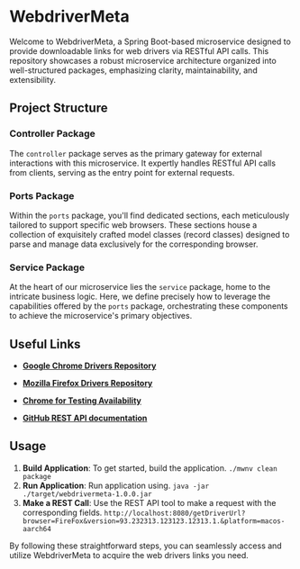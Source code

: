 # WebdriverMeta

Welcome to WebdriverMeta, a Spring Boot-based microservice designed to provide downloadable links for web drivers via RESTful API calls. This repository showcases a robust microservice architecture organized into well-structured packages, emphasizing clarity, maintainability, and extensibility.


## Project Structure

### Controller Package
The `controller` package serves as the primary gateway for external interactions with this microservice. It expertly handles RESTful API calls from clients, serving as the entry point for external requests.

### Ports Package
Within the `ports` package, you'll find dedicated sections, each meticulously tailored to support specific web browsers. These sections house a collection of exquisitely crafted model classes (record classes) designed to parse and manage data exclusively for the corresponding browser.

### Service Package
At the heart of our microservice lies the `service` package, home to the intricate business logic. Here, we define precisely how to leverage the capabilities offered by the `ports` package, orchestrating these components to achieve the microservice's primary objectives.

## Useful Links

- [**Google Chrome Drivers Repository**](https://googlechromelabs.github.io/chrome-for-testing/latest-versions-per-milestone-with-downloads.json)

- [**Mozilla Firefox Drivers Repository**](https://github.com/mozilla/geckodriver/releases)

- [**Chrome for Testing Availability**](https://github.com/GoogleChromeLabs/chrome-for-testing#json-api-endpoints)

-  [**GitHub REST API documentation**](https://docs.github.com/en/rest/releases/releases?apiVersion=2022-11-28)


## Usage

1. **Build Application**: To get started, build the application. `./mwnv clean package`
2. **Run Application**: Run application using. `java -jar ./target/webdrivermeta-1.0.0.jar`
4. **Make a REST Call**: Use the REST API tool to make a request with the corresponding fields. `http://localhost:8080/getDriverUrl?browser=FireFox&version=93.232313.123123.12313.1.&platform=macos-aarch64`

By following these straightforward steps, you can seamlessly access and utilize WebdriverMeta to acquire the web drivers links you need.

